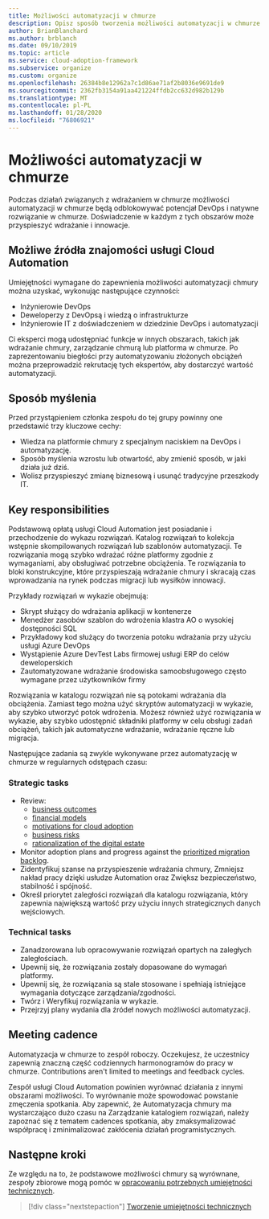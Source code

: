 ```yaml
---
title: Możliwości automatyzacji w chmurze
description: Opisz sposób tworzenia możliwości automatyzacji w chmurze
author: BrianBlanchard
ms.author: brblanch
ms.date: 09/10/2019
ms.topic: article
ms.service: cloud-adoption-framework
ms.subservice: organize
ms.custom: organize
ms.openlocfilehash: 26384b8e12962a7c1d86ae71af2b8036e9691de9
ms.sourcegitcommit: 2362fb3154a91aa421224ffdb2cc632d982b129b
ms.translationtype: MT
ms.contentlocale: pl-PL
ms.lasthandoff: 01/28/2020
ms.locfileid: "76806921"
---
```

# <a name="cloud-automation-capabilities"></a>Możliwości automatyzacji w chmurze

Podczas działań związanych z wdrażaniem w chmurze możliwości automatyzacji w chmurze będą odblokowywać potencjał DevOps i natywne rozwiązanie w chmurze. Doświadczenie w każdym z tych obszarów może przyspieszyć wdrażanie i innowacje.

## <a name="possible-sources-for-cloud-automation-expertise"></a>Możliwe źródła znajomości usługi Cloud Automation

Umiejętności wymagane do zapewnienia możliwości automatyzacji chmury można uzyskać, wykonując następujące czynności:

- Inżynierowie DevOps
- Deweloperzy z DevOpsą i wiedzą o infrastrukturze
- Inżynierowie IT z doświadczeniem w dziedzinie DevOps i automatyzacji

Ci eksperci mogą udostępniać funkcje w innych obszarach, takich jak wdrażanie chmury, zarządzanie chmurą lub platforma w chmurze. Po zaprezentowaniu biegłości przy automatyzowaniu złożonych obciążeń można przeprowadzić rekrutację tych ekspertów, aby dostarczyć wartość automatyzacji.

## <a name="mindset"></a>Sposób myślenia

Przed przystąpieniem członka zespołu do tej grupy powinny one przedstawić trzy kluczowe cechy:

- Wiedza na platformie chmury z specjalnym naciskiem na DevOps i automatyzację.
- Sposób myślenia wzrostu lub otwartość, aby zmienić sposób, w jaki działa już dziś.
- Wolisz przyspieszyć zmianę biznesową i usunąć tradycyjne przeszkody IT.

## <a name="key-responsibilities"></a>Key responsibilities

Podstawową opłatą usługi Cloud Automation jest posiadanie i przechodzenie do wykazu rozwiązań. Katalog rozwiązań to kolekcja wstępnie skompilowanych rozwiązań lub szablonów automatyzacji. Te rozwiązania mogą szybko wdrażać różne platformy zgodnie z wymaganiami, aby obsługiwać potrzebne obciążenia. Te rozwiązania to bloki konstrukcyjne, które przyspieszają wdrażanie chmury i skracają czas wprowadzania na rynek podczas migracji lub wysiłków innowacji.

Przykłady rozwiązań w wykazie obejmują:

- Skrypt służący do wdrażania aplikacji w kontenerze
- Menedżer zasobów szablon do wdrożenia klastra AO o wysokiej dostępności SQL
- Przykładowy kod służący do tworzenia potoku wdrażania przy użyciu usługi Azure DevOps
- Wystąpienie Azure DevTest Labs firmowej usługi ERP do celów deweloperskich
- Zautomatyzowane wdrażanie środowiska samoobsługowego często wymagane przez użytkowników firmy

Rozwiązania w katalogu rozwiązań nie są potokami wdrażania dla obciążenia. Zamiast tego można użyć skryptów automatyzacji w wykazie, aby szybko utworzyć potok wdrożenia. Możesz również użyć rozwiązania w wykazie, aby szybko udostępnić składniki platformy w celu obsługi zadań obciążeń, takich jak automatyczne wdrażanie, wdrażanie ręczne lub migracja.

Następujące zadania są zwykle wykonywane przez automatyzację w chmurze w regularnych odstępach czasu:

### <a name="strategic-tasks"></a>Strategic tasks

- Review:
  - [business outcomes](../strategy/business-outcomes/index.md)
  - [financial models](../strategy/financial-models.md)
  - [motivations for cloud adoption](../strategy/motivations.md)
  - [business risks](../govern/policy-compliance/risk-tolerance.md)
  - [rationalization of the digital estate](../digital-estate/index.md)
- Monitor adoption plans and progress against the [prioritized migration backlog](../migrate/migration-considerations/assess/release-iteration-backlog.md).
- Zidentyfikuj szanse na przyspieszenie wdrażania chmury, Zmniejsz nakład pracy dzięki usłudze Automation oraz Zwiększ bezpieczeństwo, stabilność i spójność.
- Określ priorytet zaległości rozwiązań dla katalogu rozwiązania, który zapewnia największą wartość przy użyciu innych strategicznych danych wejściowych.

### <a name="technical-tasks"></a>Technical tasks

- Zanadzorowana lub opracowywanie rozwiązań opartych na zaległych zaległościach.
- Upewnij się, że rozwiązania zostały dopasowane do wymagań platformy.
- Upewnij się, że rozwiązania są stale stosowane i spełniają istniejące wymagania dotyczące zarządzania/zgodności.
- Twórz i Weryfikuj rozwiązania w wykazie.
- Przejrzyj plany wydania dla źródeł nowych możliwości automatyzacji.

## <a name="meeting-cadence"></a>Meeting cadence

Automatyzacja w chmurze to zespół roboczy. Oczekujesz, że uczestnicy zapewnią znaczną część codziennych harmonogramów do pracy w chmurze. Contributions aren't limited to meetings and feedback cycles.

Zespół usługi Cloud Automation powinien wyrównać działania z innymi obszarami możliwości. To wyrównanie może spowodować powstanie zmęczenia spotkania. Aby zapewnić, że Automatyzacja chmury ma wystarczająco dużo czasu na Zarządzanie katalogiem rozwiązań, należy zapoznać się z tematem cadences spotkania, aby zmaksymalizować współpracę i zminimalizować zakłócenia działań programistycznych.

## <a name="next-steps"></a>Następne kroki

Ze względu na to, że podstawowe możliwości chmury są wyrównane, zespoły zbiorowe mogą pomóc w [opracowaniu potrzebnych umiejętności technicznych](./suggested-skills.md).

> [!div class="nextstepaction"]
> [Tworzenie umiejętności technicznych](./suggested-skills.md)
